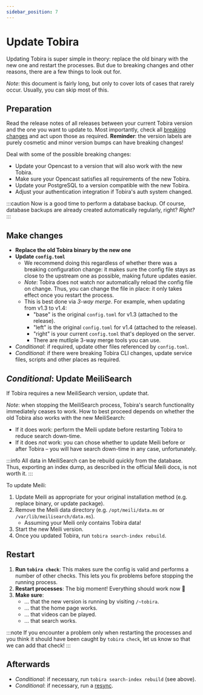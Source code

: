```yaml
---
sidebar_position: 7
---
```


# Update Tobira

Updating Tobira is super simple in theory:
replace the old binary with the new one and restart the processes.
But due to breaking changes and other reasons, there are a few things to look out for.

*Note*: this document is fairly long, but only to cover lots of cases that rarely occur.
Usually, you can skip most of this.


## Preparation

Read the release notes of all releases between your current Tobira version and the one you want to update to.
Most importantly, check all [breaking changes](../versioning-policy) and act upon those as required.
**Reminder**: the version labels are purely cosmetic and minor version bumps can have breaking changes!

Deal with some of the possible breaking changes:
- Update your Opencast to a version that will also work with the new Tobira.
- Make sure your Opencast satisfies all requirements of the new Tobira.
- Update your PostgreSQL to a version compatible with the new Tobira.
- Adjust your authentication integration if Tobira's auth system changed.

:::caution
Now is a good time to perform a database backup.
Of course, database backups are already created automatically regularly, right?
*Right?*
:::


## Make changes

- **Replace the old Tobira binary by the new one**
- **Update `config.toml`**
    - We recommend doing this regardless of whether there was a breaking configuration change:
      it makes sure the config file stays as close to the upstream one as possible, making future updates easier.
    - *Note*: Tobira does not watch nor automatically reload the config file on change.
      Thus, you can change the file in place: it only takes effect once you restart the process.
    - This is best done via *3-way merge*. For example, when updating from v1.3 to v1.4:
        - "base" is the original `config.toml` for v1.3 (attached to the release).
        - "left" is the original `config.toml` for v1.4 (attached to the release).
        - "right" is your current `config.toml` that's deployed on the server.
        - There are mutliple 3-way merge tools you can use.
- *Conditional*: if required, update other files referenced by `config.toml`.
- *Conditional*: if there were breaking Tobira CLI changes, update service files, scripts and other places as required.

## *Conditional*: Update MeiliSearch

If Tobira requires a new MeiliSearch version, update that.

*Note*: when stopping the MeiliSearch process, Tobira's search functionality immediately ceases to work.
How to best proceed depends on whether the old Tobira also works with the new MeiliSearch:
- If it does work: perform the Meili update before restarting Tobira to reduce search down-time.
- If it does *not* work: you can chose whether to update Meili before or after Tobira – you will have search down-time in any case, unfortunately.

:::info
All data in MeiliSearch can be rebuild quickly from the database.
Thus, exporting an index dump, as described in the official Meili docs, is not worth it.
:::

To update Meili:

1. Update Meili as appropriate for your original installation method (e.g. replace binary, or update package).
1. Remove the Meili data directory (e.g. `/opt/meili/data.ms` or `/var/lib/meilisearch/data.ms`).
    - Assuming your Meili only contains Tobira data!
1. Start the new Meili version.
1. Once you updated Tobira, run `tobira search-index rebuild`.

## Restart

1. **Run `tobira check`**:
    This makes sure the config is valid and performs a number of other checks.
    This lets you fix problems before stopping the running process.
1. **Restart processes**: The big moment! Everything should work now 🤞
1. **Make sure**:
    - ... that the new version is running by visiting `/~tobira`.
    - ... that the home page works.
    - ... that videos can be played.
    - ... that search works.

:::note
If you encounter a problem only when restarting the processes and you think it should have been caught by `tobira check`, let us know so that we can add that check!
:::

## Afterwards

- *Conditional*: if necessary, run `tobira search-index rebuild` (see above).
- *Conditional*: if necessary, run a [resync](./resync).
